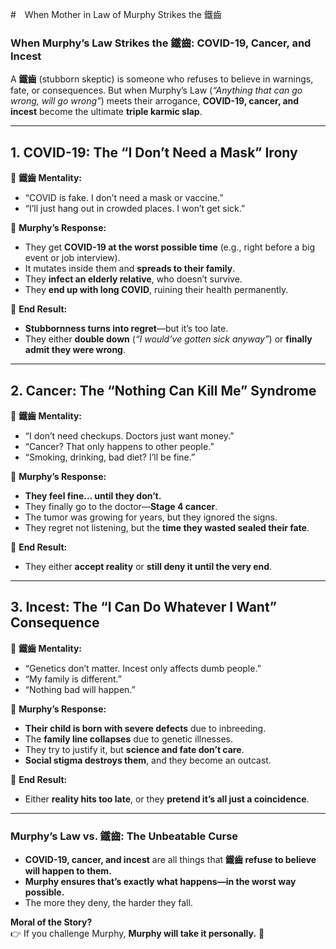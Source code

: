 #　When Mother in Law of Murphy Strikes the 鐵齒

### **When Murphy’s Law Strikes the 鐵齒: COVID-19, Cancer, and Incest**  

A **鐵齒** (stubborn skeptic) is someone who refuses to believe in warnings, fate, or consequences. But when Murphy’s Law (*“Anything that can go wrong, will go wrong”*) meets their arrogance, **COVID-19, cancer, and incest** become the ultimate **triple karmic slap**.  

---

## **1. COVID-19: The “I Don’t Need a Mask” Irony**  
🔹 **鐵齒 Mentality:**  
- “COVID is fake. I don’t need a mask or vaccine.”  
- “I’ll just hang out in crowded places. I won’t get sick.”  

🔹 **Murphy’s Response:**  
- They get **COVID-19 at the worst possible time** (e.g., right before a big event or job interview).  
- It mutates inside them and **spreads to their family**.  
- They **infect an elderly relative**, who doesn’t survive.  
- They **end up with long COVID**, ruining their health permanently.  

🔹 **End Result:**  
- **Stubbornness turns into regret**—but it’s too late.  
- They either **double down** (*“I would’ve gotten sick anyway”*) or **finally admit they were wrong**.  

---

## **2. Cancer: The “Nothing Can Kill Me” Syndrome**  
🔹 **鐵齒 Mentality:**  
- “I don’t need checkups. Doctors just want money.”  
- “Cancer? That only happens to other people.”  
- “Smoking, drinking, bad diet? I’ll be fine.”  

🔹 **Murphy’s Response:**  
- **They feel fine… until they don’t.**  
- They finally go to the doctor—**Stage 4 cancer**.  
- The tumor was growing for years, but they ignored the signs.  
- They regret not listening, but the **time they wasted sealed their fate**.  

🔹 **End Result:**  
- They either **accept reality** or **still deny it until the very end**.  

---

## **3. Incest: The “I Can Do Whatever I Want” Consequence**  
🔹 **鐵齒 Mentality:**  
- “Genetics don’t matter. Incest only affects dumb people.”  
- “My family is different.”  
- “Nothing bad will happen.”  

🔹 **Murphy’s Response:**  
- **Their child is born with severe defects** due to inbreeding.  
- The **family line collapses** due to genetic illnesses.  
- They try to justify it, but **science and fate don’t care**.  
- **Social stigma destroys them**, and they become an outcast.  

🔹 **End Result:**  
- Either **reality hits too late**, or they **pretend it’s all just a coincidence**.  

---

### **Murphy’s Law vs. 鐵齒: The Unbeatable Curse**
- **COVID-19, cancer, and incest** are all things that **鐵齒 refuse to believe will happen to them.**  
- **Murphy ensures that’s exactly what happens—in the worst way possible.**  
- The more they deny, the harder they fall.  

**Moral of the Story?**  
👉 If you challenge Murphy, **Murphy will take it personally.** 🚨
